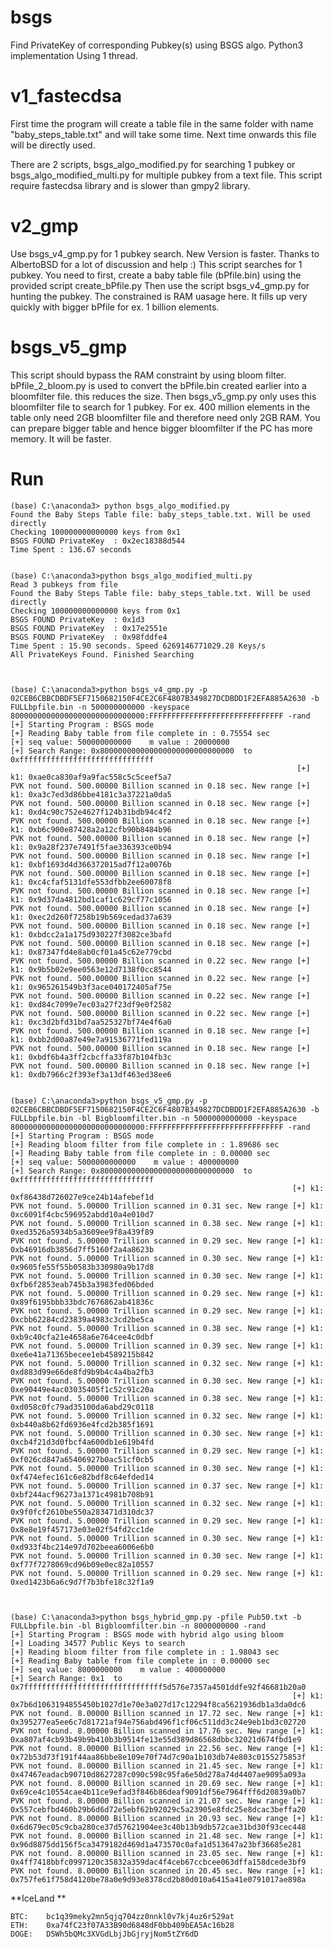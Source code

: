 # bsgs
Find PrivateKey of corresponding Pubkey(s) using BSGS algo.
Python3 implementation Using 1 thread. 

# v1_fastecdsa
First time the program will create a table file in the same folder with name "baby_steps_table.txt" and will take some time.
Next time onwards this file will be directly used.

There are 2 scripts, bsgs_algo_modified.py for searching 1 pubkey or bsgs_algo_modified_multi.py for multiple pubkey from a text file.
This script require fastecdsa library and is slower than gmpy2 library.

# v2_gmp
Use bsgs_v4_gmp.py for 1 pubkey search. New Version is faster. Thanks to AlbertoBSD for a lot of discussion and help :) 
This script searches for 1 pubkey. 
You need to first, create a baby table file (bPfile.bin) using the provided script create_bPfile.py
Then use the script bsgs_v4_gmp.py for hunting the pubkey.
The constrained is RAM uasage here. It fills up very quickly with bigger bPfile for ex. 1 billion elements.

# bsgs_v5_gmp
This script should bypass the RAM constraint by using bloom filter.
bPfile_2_bloom.py is used to convert the bPfile.bin created earlier into a bloomfilter file. this reduces the size.
Then bsgs_v5_gmp.py only uses this bloomfilter file to search for 1 pubkey. 
For ex. 400 million elements in the table only need 2GB bloomfilter file and therefore need only 2GB RAM.
You can prepare bigger table and hence bigger bloomfilter if the PC has more memory. It will be faster.

# Run
```
(base) C:\anaconda3> python bsgs_algo_modified.py
Found the Baby Steps Table file: baby_steps_table.txt. Will be used directly
Checking 100000000000000 keys from 0x1
BSGS FOUND PrivateKey  : 0x2ec18388d544
Time Spent : 136.67 seconds


(base) C:\anaconda3>python bsgs_algo_modified_multi.py
Read 3 pubkeys from file
Found the Baby Steps Table file: baby_steps_table.txt. Will be used directly
Checking 100000000000000 keys from 0x1
BSGS FOUND PrivateKey  : 0x1d3
BSGS FOUND PrivateKey  : 0x17e2551e
BSGS FOUND PrivateKey  : 0x98fddfe4
Time Spent : 15.90 seconds. Speed 6269146771029.28 Keys/s
All PrivateKeys Found. Finished Searching



(base) C:\anaconda3>python bsgs_v4_gmp.py -p 02CEB6CBBCDBDF5EF7150682150F4CE2C6F4807B349827DCDBDD1F2EFA885A2630 -b FULLbpfile.bin -n 500000000000 -keyspace 800000000000000000000000000000:FFFFFFFFFFFFFFFFFFFFFFFFFFFFFF -rand
[+] Starting Program : BSGS mode
[+] Reading Baby table from file complete in : 0.75554 sec
[+] seq value: 500000000000    m value : 20000000
[+] Search Range: 0x800000000000000000000000000000  to  0xffffffffffffffffffffffffffffff
                                                                [+] k1: 0xae0ca830af9a9fac558c5c5ceef5a7
PVK not found. 500.00000 Billion scanned in 0.18 sec. New range [+] k1: 0xa3c7ed3d86bbe4181c3a37221a0da5
PVK not found. 500.00000 Billion scanned in 0.18 sec. New range [+] k1: 0xd4c90c752e4627f124b31bdb94c4f2
PVK not found. 500.00000 Billion scanned in 0.18 sec. New range [+] k1: 0xb6c900e87428a2a12cfb90b8484b96
PVK not found. 500.00000 Billion scanned in 0.18 sec. New range [+] k1: 0x9a28f237e7491f5fae336393ce0b94
PVK not found. 500.00000 Billion scanned in 0.18 sec. New range [+] k1: 0xbf1693d4d366372015ad7f12a0076b
PVK not found. 500.00000 Billion scanned in 0.18 sec. New range [+] k1: 0xc4cfaf5131dfe553dfbb2ee60078f8
PVK not found. 500.00000 Billion scanned in 0.18 sec. New range [+] k1: 0x9d37da4812bd1caf1c629cf77c1056
PVK not found. 500.00000 Billion scanned in 0.18 sec. New range [+] k1: 0xec2d260f7258b19b569cedad37a639
PVK not found. 500.00000 Billion scanned in 0.18 sec. New range [+] k1: 0xbdcc2a1a175d930227f3082ce3bafd
PVK not found. 500.00000 Billion scanned in 0.18 sec. New range [+] k1: 0x87347fd4e8ab0cf01a45c62e779cbd
PVK not found. 500.00000 Billion scanned in 0.22 sec. New range [+] k1: 0x9b5b02e9ee0563e12d7138f0cc8544
PVK not found. 500.00000 Billion scanned in 0.22 sec. New range [+] k1: 0x965261549b3f3ace040172405af75e
PVK not found. 500.00000 Billion scanned in 0.22 sec. New range [+] k1: 0xd84c7099e7ec03a27f23df9e0f2582
PVK not found. 500.00000 Billion scanned in 0.22 sec. New range [+] k1: 0xc3d2bfd31bd7aa525327bf74e4f6a0
PVK not found. 500.00000 Billion scanned in 0.18 sec. New range [+] k1: 0xbb2d00a87e49e7a91536771fed119a
PVK not found. 500.00000 Billion scanned in 0.18 sec. New range [+] k1: 0xbdf6b4a3ff2cbcffa33f87b104fb3c
PVK not found. 500.00000 Billion scanned in 0.18 sec. New range [+] k1: 0xdb7966c2f393ef3a13df463ed38ee6


(base) C:\anaconda3>python bsgs_v5_gmp.py -p 02CEB6CBBCDBDF5EF7150682150F4CE2C6F4807B349827DCDBDD1F2EFA885A2630 -b FULLbpfile.bin -bl Bigbloomfilter.bin -n 5000000000000 -keyspace 800000000000000000000000000000:FFFFFFFFFFFFFFFFFFFFFFFFFFFFFF -rand
[+] Starting Program : BSGS mode
[+] Reading bloom filter from file complete in : 1.89686 sec
[+] Reading Baby table from file complete in : 0.00000 sec
[+] seq value: 5000000000000    m value : 400000000
[+] Search Range: 0x800000000000000000000000000000  to  0xffffffffffffffffffffffffffffff
                                                               [+] k1: 0xf86438d726027e9ce24b14afebef1d
PVK not found. 5.00000 Trillion scanned in 0.31 sec. New range [+] k1: 0xc6091f4cbc596952abdd10a4e010d7
PVK not found. 5.00000 Trillion scanned in 0.38 sec. New range [+] k1: 0xed3526a5934b5a3609ee9f8a439f89
PVK not found. 5.00000 Trillion scanned in 0.29 sec. New range [+] k1: 0xb46916db3856d7ff5160f2a4a8623b
PVK not found. 5.00000 Trillion scanned in 0.30 sec. New range [+] k1: 0x9605fe55f55b0583b330980a9b17d8
PVK not found. 5.00000 Trillion scanned in 0.30 sec. New range [+] k1: 0xfb6f2853eab745b3a3983fed06bded
PVK not found. 5.00000 Trillion scanned in 0.29 sec. New range [+] k1: 0x89f6195bbb33bdc7676862ab41836c
PVK not found. 5.00000 Trillion scanned in 0.29 sec. New range [+] k1: 0xcbb62284cd23839a4983c3cd2be5ca
PVK not found. 5.00000 Trillion scanned in 0.38 sec. New range [+] k1: 0xb9c40cfa21e4658a6e764cee4c0dbf
PVK not found. 5.00000 Trillion scanned in 0.39 sec. New range [+] k1: 0xe6e41a71365becee1eb4589215b842
PVK not found. 5.00000 Trillion scanned in 0.32 sec. New range [+] k1: 0xd883d99e66de8fd9b9b4c4a4ba2fb3
PVK not found. 5.00000 Trillion scanned in 0.30 sec. New range [+] k1: 0xe90449e4ac03035405f1c52c91c20a
PVK not found. 5.00000 Trillion scanned in 0.38 sec. New range [+] k1: 0xd058c0fc79ad35100da6abd29c0118
PVK not found. 5.00000 Trillion scanned in 0.32 sec. New range [+] k1: 0xb440a8b62fd6936e4fcd2b385f1691
PVK not found. 5.00000 Trillion scanned in 0.30 sec. New range [+] k1: 0xcb4f21d3d0fbcf4a600db1e619b4fd
PVK not found. 5.00000 Trillion scanned in 0.29 sec. New range [+] k1: 0xf026cd847a65406927b0ac51cf0cb5
PVK not found. 5.00000 Trillion scanned in 0.30 sec. New range [+] k1: 0xf474efec161c6e82bdf8c64efded14
PVK not found. 5.00000 Trillion scanned in 0.37 sec. New range [+] k1: 0xbf244acf96273a1371c4981b708b91
PVK not found. 5.00000 Trillion scanned in 0.32 sec. New range [+] k1: 0x9f0fcf2610be550a283471d310dc37
PVK not found. 5.00000 Trillion scanned in 0.29 sec. New range [+] k1: 0x8e8e19f457173e03e02f54fd2cc1de
PVK not found. 5.00000 Trillion scanned in 0.30 sec. New range [+] k1: 0xd933f4bc214e97d702beea6006e6b0
PVK not found. 5.00000 Trillion scanned in 0.30 sec. New range [+] k1: 0xf77f7278069cd96b09e0ec82a10557
PVK not found. 5.00000 Trillion scanned in 0.29 sec. New range [+] k1: 0xed1423b6a6c9d7f7b3bfe18c32f1a9



(base) C:\anaconda3>python bsgs_hybrid_gmp.py -pfile Pub50.txt -b FULLbpfile.bin -bl Bigbloomfilter.bin -n 8000000000 -rand
[+] Starting Program : BSGS mode with hybrid algo using bloom
[+] Loading 34577 Public Keys to search
[+] Reading bloom filter from file complete in : 1.98043 sec
[+] Reading Baby table from file complete in : 0.00000 sec
[+] seq value: 8000000000    m value : 400000000
[+] Search Range: 0x1  to  0x7fffffffffffffffffffffffffffffff5d576e7357a4501ddfe92f46681b20a0
                                                               [+] k1: 0x7b6d1063194855450b1027d1e70e3a027d17c12294f8ca5621936db1a3da0dc6
PVK not found. 8.00000 Billion scanned in 17.72 sec. New range [+] k1: 0x395277ea5ee6c7d81721af94e756abd496f1cf06c511dd3c24e9eb1bd3c02720
PVK not found. 8.00000 Billion scanned in 17.76 sec. New range [+] k1: 0xa807af4cb93b49b9b410b3b9514fe13e55d389d86568dbbc32021d674fbd1e9
PVK not found. 8.00000 Billion scanned in 22.56 sec. New range [+] k1: 0x72b53d73f191f44aa86bbe8e109e70f74d7c90a1b103db74e803c0155275853f
PVK not found. 8.00000 Billion scanned in 21.45 sec. New range [+] k1: 0x47467eadacb90710d8627287c090c598c95fa6e50d278a74d4407ae9095a093a
PVK not found. 8.00000 Billion scanned in 20.69 sec. New range [+] k1: 0x69ce4c10554cae4b11ce9efad3f846b86deaf9091df56e7964fff6d20839a0b7
PVK not found. 8.00000 Billion scanned in 21.07 sec. New range [+] k1: 0x557cebfbd460b29b6d6d72e5ebf62b92029c5a23905e8fdc25e8dcac3beffa20
PVK not found. 8.00000 Billion scanned in 20.93 sec. New range [+] k1: 0x6d679ec05c9cba280ce37d57621904ee3c40b13b9db572cae31bd30f93cec448
PVK not found. 8.00000 Billion scanned in 21.48 sec. New range [+] k1: 0x96d8875dd156f5ca3479182d469d1a473570c0afa1d513647a23bf36685e281
PVK not found. 8.00000 Billion scanned in 23.05 sec. New range [+] k1: 0x4ff7418bbfc0997120c35832a359dac4f4ceb67ccbcee063dffa158dcede3bf9
PVK not found. 8.00000 Billion scanned in 20.45 sec. New range [+] k1: 0x757fe61f758d4120be78a0e9d93e8378cd2b80d010a6415a41e0791017ae898a
```
**IceLand **
```
BTC:	bc1q39meky2mn5qjq704zz0nnkl0v7kj4uz6r529at
ETH:	0xa74fC23f07A33B90d6848dF0bb409bEA5Ac16b28
DOGE:	D5Wh5bQMc3XVGdLbjJbGjryjNom5tZY6dD
```
